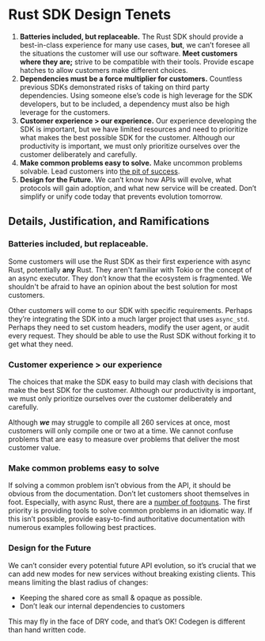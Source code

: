 # Rust SDK Design Tenets
1. **Batteries included, but replaceable.** The Rust SDK should provide a best-in-class experience for many use cases, **but**, we can’t foresee all the situations the customer will use our software. **Meet customers where they are;** strive to be compatible with their tools. Provide escape hatches to allow customers make different choices.
2. **Dependencies must be a force multiplier for customers.** Countless previous SDKs demonstrated risks of taking on third party dependencies. Using someone else’s code is high leverage for the SDK developers, but to be included, a dependency must also be high leverage for the customers.
3. **Customer experience > our experience.** Our experience developing the SDK is important, but we have limited resources and need to prioritize what makes the best possible SDK for the customer. Although our productivity is important, we must only prioritize ourselves over the customer deliberately and carefully.
4. **Make common problems easy to solve.** Make uncommon problems solvable. Lead customers into [the pit of success](https://blog.codinghorror.com/falling-into-the-pit-of-success/).
5. **Design for the Future.** We can’t know how APIs will evolve, what protocols will gain adoption, and what new service will be created. Don’t simplify or unify code today that prevents evolution tomorrow.

## Details, Justification, and Ramifications

### Batteries included, but replaceable.

Some customers will use the Rust SDK as their first experience with async Rust, potentially **any** Rust. They aren't familiar with Tokio or the concept of an async executor. They don’t know that the ecosystem is fragmented. We shouldn't be afraid to have an opinion about the best solution for most customers.

Other customers will come to our SDK with specific requirements. Perhaps they’re integrating the SDK into a much larger project that uses `async_std`. Perhaps they need to set custom headers, modify the user agent, or audit every request. They should be able to use the Rust SDK without forking it to get what they need.

### **Customer experience > our experience**

The choices that make the SDK easy to build may clash with decisions that make the best SDK for the customer. Although our productivity is important, we must only prioritize ourselves over the customer deliberately and carefully.

Although ***we*** may struggle to compile all 260 services at once, most customers will only compile one or two at a time. We cannot confuse problems that are easy to measure over problems that deliver the most customer value.

### Make common problems easy to solve

If solving a common problem isn’t obvious from the API, it should be obvious from the documentation. Don’t let customers shoot themselves in foot. Especially, with async Rust, there are a [number of footguns](https://github.com/rusoto/rusoto/issues/1726). The first priority is providing tools to solve common problems in an idiomatic way. If this isn’t possible, provide easy-to-find authoritative documentation with numerous examples following best practices.

### **Design for the Future**

We can’t consider every potential future API evolution, so it’s crucial that we can add new modes for new services without breaking existing clients. This means limiting the blast radius of changes:

* Keeping the shared core as small & opaque as possible.
* Don’t leak our internal dependencies to customers

This may fly in the face of DRY code, and that’s OK! Codegen is different than hand written code.
